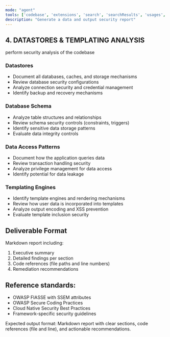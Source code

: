 ```yaml
---
mode: "agent"
tools: ['codebase', 'extensions', 'search', 'searchResults', 'usages', 'context7']
description: "Generate a data and output security report"
---
```


## 4. DATASTORES & TEMPLATING ANALYSIS
perform security analysis of the codebase

### Datastores
- Document all databases, caches, and storage mechanisms
- Review database security configurations
- Analyze connection security and credential management
- Identify backup and recovery mechanisms

### Database Schema
- Analyze table structures and relationships
- Review schema security controls (constraints, triggers)
- Identify sensitive data storage patterns
- Evaluate data integrity controls

### Data Access Patterns
- Document how the application queries data
- Review transaction handling security
- Analyze privilege management for data access
- Identify potential for data leakage

### Templating Engines
- Identify template engines and rendering mechanisms
- Review how user data is incorporated into templates
- Analyze output encoding and XSS prevention
- Evaluate template inclusion security

## Deliverable Format
Markdown report including:
1. Executive summary
2. Detailed findings per section
3. Code references (file paths and line numbers)
4. Remediation recommendations

## Reference standards:
- OWASP FIASSE with SSEM attributes
- OWASP Secure Coding Practices
- Cloud Native Security Best Practices
- Framework-specific security guidelines

Expected output format: Markdown report with clear sections, code references (file and line), and actionable recommendations.